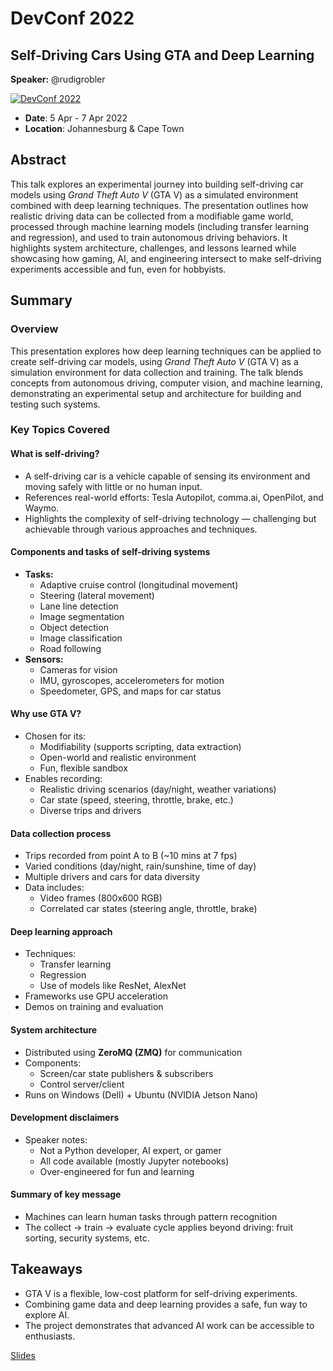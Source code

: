# DevConf 2022
## Self-Driving Cars Using GTA and Deep Learning
**Speaker:** @rudigrobler  

[![DevConf 2022](https://img.youtube.com/vi/k3JBxWd3PPo/0.jpg)](https://www.youtube.com/watch?v=k3JBxWd3PPo)

- **Date**: 5 Apr - 7 Apr 2022
- **Location**: Johannesburg & Cape Town

## Abstract
This talk explores an experimental journey into building self-driving car models using *Grand Theft Auto V* (GTA V) as a simulated environment combined with deep learning techniques. The presentation outlines how realistic driving data can be collected from a modifiable game world, processed through machine learning models (including transfer learning and regression), and used to train autonomous driving behaviors. It highlights system architecture, challenges, and lessons learned while showcasing how gaming, AI, and engineering intersect to make self-driving experiments accessible and fun, even for hobbyists.

## Summary
### Overview
This presentation explores how deep learning techniques can be applied to create self-driving car models, using *Grand Theft Auto V* (GTA V) as a simulation environment for data collection and training. The talk blends concepts from autonomous driving, computer vision, and machine learning, demonstrating an experimental setup and architecture for building and testing such systems.

### Key Topics Covered

#### What is self-driving?
- A self-driving car is a vehicle capable of sensing its environment and moving safely with little or no human input.
- References real-world efforts: Tesla Autopilot, comma.ai, OpenPilot, and Waymo.
- Highlights the complexity of self-driving technology — challenging but achievable through various approaches and techniques.

#### Components and tasks of self-driving systems
- **Tasks:** 
  - Adaptive cruise control (longitudinal movement)
  - Steering (lateral movement)
  - Lane line detection
  - Image segmentation
  - Object detection
  - Image classification
  - Road following
- **Sensors:** 
  - Cameras for vision
  - IMU, gyroscopes, accelerometers for motion
  - Speedometer, GPS, and maps for car status

#### Why use GTA V?
- Chosen for its:
  - Modifiability (supports scripting, data extraction)
  - Open-world and realistic environment
  - Fun, flexible sandbox
- Enables recording:
  - Realistic driving scenarios (day/night, weather variations)
  - Car state (speed, steering, throttle, brake, etc.)
  - Diverse trips and drivers

#### Data collection process
- Trips recorded from point A to B (~10 mins at 7 fps)
- Varied conditions (day/night, rain/sunshine, time of day)
- Multiple drivers and cars for data diversity
- Data includes:
  - Video frames (800x600 RGB)
  - Correlated car states (steering angle, throttle, brake)

#### Deep learning approach
- Techniques:
  - Transfer learning
  - Regression
  - Use of models like ResNet, AlexNet
- Frameworks use GPU acceleration
- Demos on training and evaluation

#### System architecture
- Distributed using **ZeroMQ (ZMQ)** for communication
- Components:
  - Screen/car state publishers & subscribers
  - Control server/client
- Runs on Windows (Dell) + Ubuntu (NVIDIA Jetson Nano)

#### Development disclaimers
- Speaker notes:
  - Not a Python developer, AI expert, or gamer
  - All code available (mostly Jupyter notebooks)
  - Over-engineered for fun and learning

#### Summary of key message
- Machines can learn human tasks through pattern recognition
- The collect → train → evaluate cycle applies beyond driving: fruit sorting, security systems, etc.

## Takeaways
- GTA V is a flexible, low-cost platform for self-driving experiments.
- Combining game data and deep learning provides a safe, fun way to explore AI.
- The project demonstrates that advanced AI work can be accessible to enthusiasts.

[Slides](slides.pdf)
